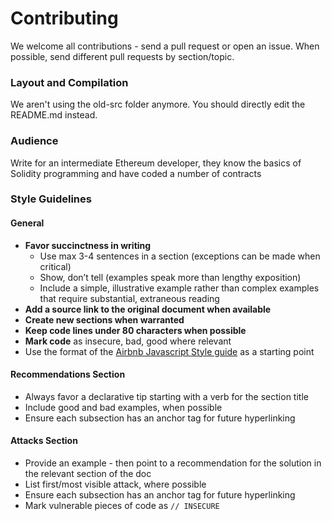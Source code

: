 # Contributing

We welcome all contributions - send a pull request or open an issue. When possible, send different pull requests by section/topic.

### Layout and Compilation

We aren't using the old-src folder anymore. You should directly edit the README.md instead.

### Audience

Write for an intermediate Ethereum developer, they know the basics of Solidity programming and have coded a number of contracts

### Style Guidelines

#### General

- **Favor succinctness in writing**
  - Use max 3-4 sentences in a section (exceptions can be made when critical)
  - Show, don’t tell (examples speak more than lengthy exposition)
  - Include a simple, illustrative example rather than complex examples that require substantial, extraneous reading
- **Add a source link to the original document when available**
- **Create new sections when warranted**
- **Keep code lines under 80 characters when possible**
- **Mark code** as insecure, bad, good where relevant
- Use the format of the [Airbnb Javascript Style guide](https://github.com/airbnb/javascript) as a starting point

#### Recommendations Section

- Always favor a declarative tip starting with a verb for the section title
- Include good and bad examples, when possible
- Ensure each subsection has an anchor tag for future hyperlinking

#### Attacks Section

- Provide an example - then point to a recommendation for the solution in the relevant section of the doc
- List first/most visible attack, where possible
- Ensure each subsection has an anchor tag for future hyperlinking
- Mark vulnerable pieces of code as `// INSECURE`

